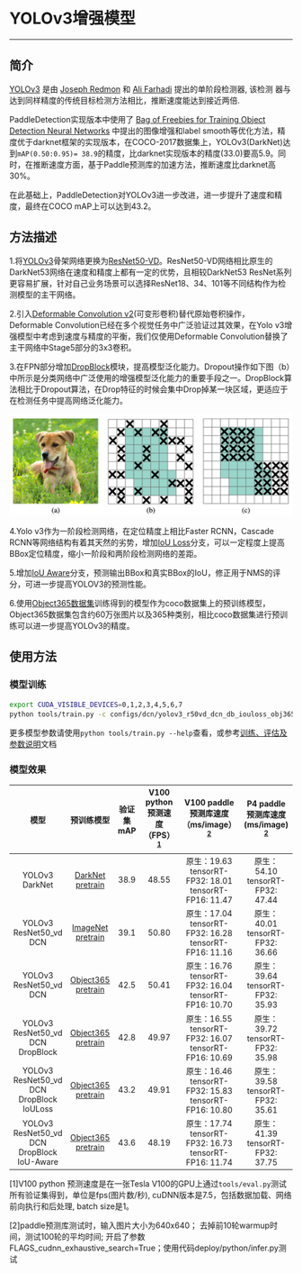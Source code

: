 # YOLOv3增强模型

---

## 简介

[YOLOv3](https://arxiv.org/abs/1804.02767) 是由 [Joseph Redmon](https://arxiv.org/search/cs?searchtype=author&query=Redmon%2C+J) 和 [Ali Farhadi](https://arxiv.org/search/cs?searchtype=author&query=Farhadi%2C+A) 提出的单阶段检测器, 该检测
器与达到同样精度的传统目标检测方法相比，推断速度能达到接近两倍.

PaddleDetection实现版本中使用了 [Bag of Freebies for Training Object Detection Neural Networks](https://arxiv.org/abs/1902.04103v3) 中提出的图像增强和label smooth等优化方法，精度优于darknet框架的实现版本，在COCO-2017数据集上，YOLOv3(DarkNet)达到`mAP(0.50:0.95)= 38.9`的精度，比darknet实现版本的精度(33.0)要高5.9。同时，在推断速度方面，基于Paddle预测库的加速方法，推断速度比darknet高30%。

在此基础上，PaddleDetection对YOLOv3进一步改进，进一步提升了速度和精度，最终在COCO mAP上可以达到43.2。


## 方法描述

1.将[YOLOv3](https://arxiv.org/pdf/1804.02767.pdf)骨架网络更换为[ResNet50-VD](https://arxiv.org/pdf/1812.01187.pdf)。ResNet50-VD网络相比原生的DarkNet53网络在速度和精度上都有一定的优势，且相较DarkNet53 ResNet系列更容易扩展，针对自己业务场景可以选择ResNet18、34、101等不同结构作为检测模型的主干网络。

2.引入[Deformable Convolution v2](https://arxiv.org/abs/1811.11168)(可变形卷积)替代原始卷积操作，Deformable Convolution已经在多个视觉任务中广泛验证过其效果，在Yolo v3增强模型中考虑到速度与精度的平衡，我们仅使用Deformable Convolution替换了主干网络中Stage5部分的3x3卷积。

3.在FPN部分增加[DropBlock](https://arxiv.org/abs/1810.12890)模块，提高模型泛化能力。Dropout操作如下图（b）中所示是分类网络中广泛使用的增强模型泛化能力的重要手段之一。DropBlock算法相比于Dropout算法，在Drop特征的时候会集中Drop掉某一块区域，更适应于在检测任务中提高网络泛化能力。

![image-20200204141739840](../images/dropblock.png)

4.Yolo v3作为一阶段检测网络，在定位精度上相比Faster RCNN，Cascade RCNN等网络结构有着其天然的劣势，增加[IoU Loss](https://arxiv.org/abs/1908.03851)分支，可以一定程度上提高BBox定位精度，缩小一阶段和两阶段检测网络的差距。

5.增加[IoU Aware](https://arxiv.org/abs/1912.05992)分支，预测输出BBox和真实BBox的IoU，修正用于NMS的评分，可进一步提高YOLOV3的预测性能。

6.使用[Object365数据集](https://www.objects365.org/download.html)训练得到的模型作为coco数据集上的预训练模型，Object365数据集包含约60万张图片以及365种类别，相比coco数据集进行预训练可以进一步提高YOLOv3的精度。

## 使用方法

### 模型训练

```bash
export CUDA_VISIBLE_DEVICES=0,1,2,3,4,5,6,7
python tools/train.py -c configs/dcn/yolov3_r50vd_dcn_db_iouloss_obj365_pretrained_coco.yml
```

更多模型参数请使用``python tools/train.py --help``查看，或参考[训练、评估及参数说明](../tutorials/GETTING_STARTED_cn.md)文档

### 模型效果

|                   模型                   |                          预训练模型                          | 验证集 mAP |     V100 python 预测速度（FPS）<sup>[1](#1)</sup>    |   V100 paddle预测库速度（ms/image）<sup>[2](#2)</sup> |  P4 paddle预测库速度(ms/image) <sup>[2](#2)</sup>  |          下载                | 配置文件 |
| :--------------------------------------: | :----------------------------------------------------------: | :--------: | :--------: | :------------------------------------: | :----------------------------------------------------------: | :--------: | :--------: |
|              YOLOv3 DarkNet              | [DarkNet pretrain](https://paddle-imagenet-models-name.bj.bcebos.com/DarkNet53_pretrained.tar) |    38.9   | 48.55 |  原生：19.63<br>tensorRT-FP32: 18.01<br>tensorRT-FP16: 11.47 | 原生：54.10<br>tensorRT-FP32: 47.44  | [下载链接](https://paddlemodels.bj.bcebos.com/object_detection/yolov3_darknet.tar) |  [配置文件](https://github.com/PaddlePaddle/PaddleDetection/tree/develop/static/configs/yolov3_darknet.yml) |
|          YOLOv3 ResNet50_vd DCN          | [ImageNet pretrain](https://paddle-imagenet-models-name.bj.bcebos.com/ResNet50_vd_pretrained.tar) |    39.1    | 50.80 | 原生：17.04<br>tensorRT-FP32: 16.28<br>tensorRT-FP16: 11.16 | 原生：40.01<br>tensorRT-FP32: 36.66  | [下载链接](https://paddlemodels.bj.bcebos.com/object_detection/yolov3_r50vd_dcn_imagenet.tar) | [配置文件](https://github.com/PaddlePaddle/PaddleDetection/tree/develop/static/configs/dcn/yolov3_r50vd_dcn.yml) |
|          YOLOv3 ResNet50_vd DCN          | [Object365 pretrain](https://paddlemodels.bj.bcebos.com/object_detection/ResNet50_vd_dcn_db_obj365_pretrained.tar) |    42.5    | 50.41 |  原生：16.76<br>tensorRT-FP32: 16.04<br>tensorRT-FP16: 10.70 | 原生：39.64<br>tensorRT-FP32: 35.93  | [下载链接](https://paddlemodels.bj.bcebos.com/object_detection/yolov3_r50vd_dcn_obj365_v2.tar) | [配置文件](https://github.com/PaddlePaddle/PaddleDetection/tree/develop/static/configs/dcn/yolov3_r50vd_dcn_obj365_pretrained_coco.yml) |
|     YOLOv3 ResNet50_vd DCN DropBlock     | [Object365 pretrain](https://paddlemodels.bj.bcebos.com/object_detection/ResNet50_vd_dcn_db_obj365_pretrained.tar) |     42.8  | 49.97  |  原生：16.55<br>tensorRT-FP32: 16.07<br>tensorRT-FP16: 10.69 | 原生：39.72<br/>tensorRT-FP32: 35.98 | [下载链接](https://paddlemodels.bj.bcebos.com/object_detection/yolov3_r50vd_dcn_obj365_dropblock.tar) | [配置文件](https://github.com/PaddlePaddle/PaddleDetection/tree/develop/static/configs/dcn/yolov3_r50vd_dcn_db_obj365_pretrained_coco.yml) |
| YOLOv3 ResNet50_vd DCN DropBlock IoULoss | [Object365 pretrain](https://paddlemodels.bj.bcebos.com/object_detection/ResNet50_vd_dcn_db_obj365_pretrained.tar) |    43.2    | 49.91 |  原生：16.46<br>tensorRT-FP32: 15.83<br>tensorRT-FP16: 10.80 | 原生：39.58<br/>tensorRT-FP32: 35.61 | [下载链接](https://paddlemodels.bj.bcebos.com/object_detection/yolov3_r50vd_dcn_obj365_dropblock_iouloss.tar) | [配置文件](https://github.com/PaddlePaddle/PaddleDetection/tree/develop/static/configs/dcn/yolov3_r50vd_dcn_db_iouloss_obj365_pretrained_coco.yml) |
| YOLOv3 ResNet50_vd DCN DropBlock IoU-Aware | [Object365 pretrain](https://paddlemodels.bj.bcebos.com/object_detection/ResNet50_vd_dcn_db_obj365_pretrained.tar) |    43.6    | 48.19 |  原生：17.74<br>tensorRT-FP32: 16.73<br>tensorRT-FP16: 11.74 | 原生：41.39<br/>tensorRT-FP32: 37.75 | [下载链接](https://paddlemodels.bj.bcebos.com/object_detection/yolov3_r50vd_dcn_db_iouaware_obj365_pretrained_coco.pdparams) | [配置文件](https://github.com/PaddlePaddle/PaddleDetection/tree/develop/static/configs/dcn/yolov3_r50vd_dcn_db_iouaware_obj365_pretrained_coco.yml) |

<a name="1">[1]</a>V100 python 预测速度是在一张Tesla V100的GPU上通过```tools/eval.py```测试所有验证集得到，单位是fps(图片数/秒), cuDNN版本是7.5，包括数据加载、网络前向执行和后处理, batch size是1。

<a name="2">[2]</a>paddle预测库测试时，输入图片大小为640x640； 去掉前10轮warmup时间，测试100轮的平均时间; 开启了参数FLAGS_cudnn_exhaustive_search=True；使用代码deploy/python/infer.py测试
